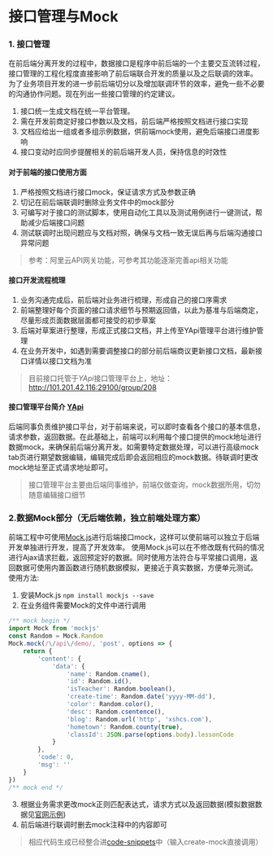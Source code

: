  # 接口管理与Mock
### 1. 接口管理
在前后端分离开发的过程中，数据接口是程序中前后端的一个主要交互流转过程，接口管理的工程化程度直接影响了前后端联合开发的质量以及之后联调的效率。
为了业务项目开发的进一步前后端切分以及增加联调环节的效率，避免一些不必要的沟通协作问题。现在列出一些接口管理的约定建议。

1. 接口统一生成文档在统一平台管理。
2. 需在开发前商定好接口参数以及文档，前后端严格按照文档进行接口实现
3. 文档应给出一组或者多组示例数据，供前端mock使用，避免后端接口进度影响
4. 接口变动时应同步提醒相关的前后端开发人员，保持信息的时效性

#### 对于前端的接口使用方面
1. 严格按照文档进行接口mock，保证请求方式及参数正确
2. 切记在前后端联调时删除业务文件中的mock部分
3. 可编写对于接口的测试脚本，使用自动化工具以及测试用例进行一键测试，帮助减少后端接口问题
4. 测试联调时出现问题应与文档对照，确保与文档一致无误后再与后端沟通接口异常问题

>参考：阿里云API网关功能，可参考其功能逐渐完善api相关功能

#### 接口开发流程梳理
1. 业务沟通完成后，前后端对业务进行梳理，形成自己的接口序需求
2. 前端整理好每个页面的接口请求细节与预期返回值，以此为基准与后端商定，尽量形成页面数据层面都可接受的初步草案
3. 后端对草案进行整理，形成正式接口文档，并上传至YApi管理平台进行维护管理
4. 在业务开发中，如遇到需要调整接口的部分前后端商议更新接口文档，最新接口详情以接口文档为准

>目前接口托管于*YApi*接口管理平台上，地址：http://101.201.42.116:29100/group/208

#### 接口管理平台简介 [YApi](https://yapi.ymfe.org/)
后端同事负责维护接口平台，对于前端来说，可以即时查看各个接口的基本信息，请求参数，返回数据。在此基础上，前端可以利用每个接口提供的mock地址进行数据mock，来确保前后端分离开发。如需要特定数据处理，可以进行高级mock tab页进行期望数据编辑，编辑完成后即会返回相应的mock数据。待联调时更改mock地址至正式请求地址即可。

>接口管理平台主要由后端同事维护，前端仅做查询，mock数据所用，切勿随意编辑接口细节

### 2.数据Mock部分（无后端依赖，独立前端处理方案）
前端工程中可使用[Mock.js](http://mockjs.com/)进行后端接口mock，这样可以使前端可以独立于后端开发单独进行开发，提高了开发效率。
使用Mock.js可以在不修改既有代码的情况进行Ajax请求拦截，返回预定好的数据。同时使用方法符合与平常接口调用，返回数据可使用内置函数进行随机数据模拟，更接近于真实数据，方便单元测试。
使用方法:
1. 安装Mock.js
`npm install mockjs --save`
2. 在业务组件需要Mock的文件中进行调用
```javascript
/** mock begin */
import Mock from 'mockjs'
const Random = Mock.Random
Mock.mock(/\/api\/demo/, 'post', options => {
    return {
        'content': {
            'data': {
                'name': Random.cname(),
                'id': Random.id(),
                'isTeacher': Random.boolean(),
                'create-time': Random.date('yyyy-MM-dd'),
                'color': Random.color(),
                'desc': Random.csentence(),
                'blog': Random.url('http', 'xshcs.com'),
                'hometown': Random.county(true),
                'classId': JSON.parse(options.body).lessonCode
            }
        },
        'code': 0,
        'msg': ''
    }
})
/** mock end */
```
3. 根据业务需求更改mock正则匹配表达式，请求方式以及返回数据(模拟数据数据见[官网示例](http://mockjs.com/examples.html))
4. 前后端进行联调时删去mock注释中的内容即可

> 相应代码生成已经整合进[code-snippets](../example/mock.code-snippets)中（输入create-mock直接调用）
